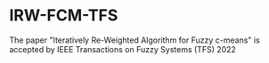 # IRW-FCM-TFS
The paper "Iteratively Re-Weighted Algorithm for Fuzzy c-means" is accepted by IEEE Transactions on Fuzzy Systems (TFS) 2022
